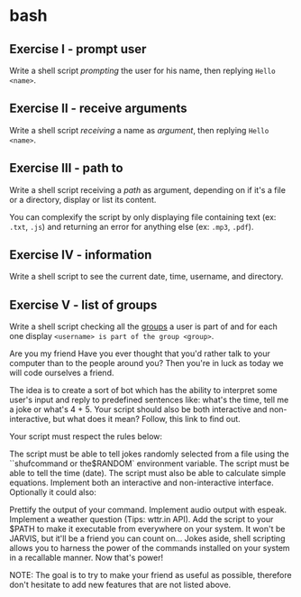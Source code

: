 # bash

## Exercise I - prompt user

Write a shell script *prompting* the user for his name, then replying `Hello <name>`.

## Exercise II - receive arguments

Write a shell script *receiving* a name as *argument*, then replying `Hello <name>`.

## Exercise III - path to

Write a shell script receiving a *path* as argument, depending on if it's a file or a directory, display or list its content.

You can complexify the script by only displaying file containing text (ex: `.txt`, `.js`) and returning an error for anything else (ex: `.mp3`, `.pdf`).

## Exercise IV - information

Write a shell script to see the current date, time, username, and directory.

## Exercise V - list of groups

Write a shell script checking all the [groups](https://www.cyberciti.biz/faq/linux-show-groups-for-user/) a user is part of and for each one display `<username> is part of the group <group>`.

Are you my friend
Have you ever thought that you'd rather talk to your computer than to the people around you? Then you're in luck as today we will code ourselves a friend.

The idea is to create a sort of bot which has the ability to interpret some user's input and reply to predefined sentences like: what's the time, tell me a joke or what's 4 + 5. Your script should also be both interactive and non-interactive, but what does it mean? Follow, this link to find out.

Your script must respect the rules below:

The script must be able to tell jokes randomly selected from a file using the ``shufcommand or the$RANDOM` environment variable.
The script must be able to tell the time (date).
The script must also be able to calculate simple equations.
Implement both an interactive and non-interactive interface.
Optionally it could also:

Prettify the output of your command.
Implement audio output with espeak.
Implement a weather question (Tips: wttr.in API).
Add the script to your $PATH to make it executable from everywhere on your system.
It won't be JARVIS, but it'll be a friend you can count on... Jokes aside, shell scripting allows you to harness the power of the commands installed on your system in a recallable manner. Now that's power!

NOTE: The goal is to try to make your friend as useful as possible, therefore don't hesitate to add new features that are not listed above.